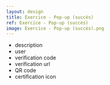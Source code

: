```yaml
---
layout: design
title: Exercice - Pop-up (succès)
ref: Exercice - Pop-up (succès)
image: Exercice - Pop-up (succès).png
---
```


- description
- user
- verification code
- verification url
- QR code
- certification icon
